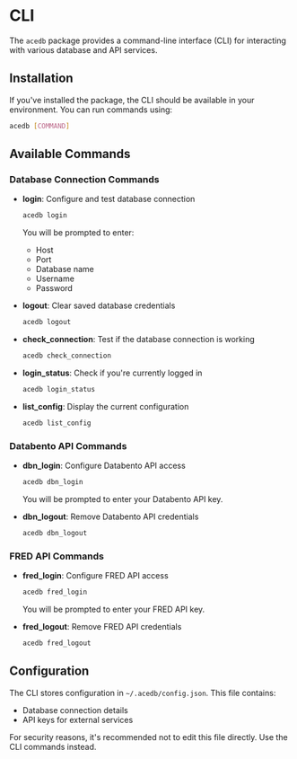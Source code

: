 # CLI

The `acedb` package provides a command-line interface (CLI) for interacting with various database and API services.

## Installation

If you've installed the package, the CLI should be available in your environment. You can run commands using:

```bash
acedb [COMMAND]
```

## Available Commands

### Database Connection Commands

- **login**: Configure and test database connection
  ```bash
  acedb login
  ```
  You will be prompted to enter:
  - Host
  - Port
  - Database name
  - Username
  - Password

- **logout**: Clear saved database credentials
  ```bash
  acedb logout
  ```

- **check_connection**: Test if the database connection is working
  ```bash
  acedb check_connection
  ```

- **login_status**: Check if you're currently logged in
  ```bash
  acedb login_status
  ```

- **list_config**: Display the current configuration
  ```bash
  acedb list_config
  ```

### Databento API Commands

- **dbn_login**: Configure Databento API access
  ```bash
  acedb dbn_login
  ```
  You will be prompted to enter your Databento API key.

- **dbn_logout**: Remove Databento API credentials
  ```bash
  acedb dbn_logout
  ```

### FRED API Commands

- **fred_login**: Configure FRED API access
  ```bash
  acedb fred_login
  ```
  You will be prompted to enter your FRED API key.

- **fred_logout**: Remove FRED API credentials
  ```bash
  acedb fred_logout
  ```

## Configuration

The CLI stores configuration in `~/.acedb/config.json`. This file contains:
- Database connection details
- API keys for external services

For security reasons, it's recommended not to edit this file directly. Use the CLI commands instead.

